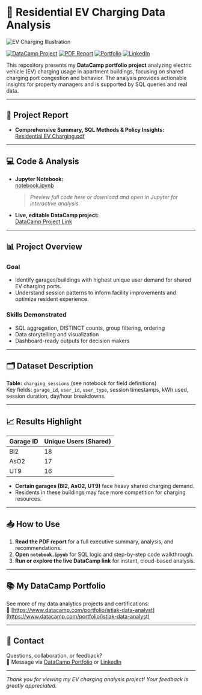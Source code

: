 # 🚗 Residential EV Charging Data Analysis

![EV Charging Illustration](charging_station.jpg)

[![DataCamp Project](https://img.shields.io/badge/DataCamp-Project-blue?logo=datacamp&logoColor=white)](https://www.datacamp.com/datalab/w/5deea4f5-7651-4668-96d7-28bad1d4bacd/edit)
[![PDF Report](https://img.shields.io/badge/Report-PDF-orange?logo=adobeacrobatreader&logoColor=white)](Residential%20EV%20Charging.pdf)
[![Portfolio](https://img.shields.io/badge/Portfolio-istiak--data--analyst-brightgreen)](https://www.datacamp.com/portfolio/istiak-data-analyst)
[![LinkedIn](https://img.shields.io/badge/LinkedIn-istiak--data--analyst-blue?logo=linkedin)](https://www.linkedin.com/in/istiak-data-analyst/)

This repository presents my **DataCamp portfolio project** analyzing electric vehicle (EV) charging usage in apartment buildings, focusing on shared charging port congestion and behavior. The analysis provides actionable insights for property managers and is supported by SQL queries and real data.

---

## 📄 Project Report

- **Comprehensive Summary, SQL Methods & Policy Insights:**  
  [Residential EV Charging.pdf](Residential%20EV%20Charging.pdf)

---

## 💻 Code & Analysis

- **Jupyter Notebook:**  
  [notebook.ipynb](notebook.ipynb)  
  > *Preview full code here or download and open in Jupyter for interactive analysis.*

- **Live, editable DataCamp project:**  
  [DataCamp Project Link](https://www.datacamp.com/datalab/w/5deea4f5-7651-4668-96d7-28bad1d4bacd/edit)

---

## 📊 Project Overview

### **Goal**
- Identify garages/buildings with highest unique user demand for shared EV charging ports.
- Understand session patterns to inform facility improvements and optimize resident experience.

### **Skills Demonstrated**
- SQL aggregation, DISTINCT counts, group filtering, ordering
- Data storytelling and visualization
- Dashboard-ready outputs for decision makers

---

## 🗂 Dataset Description

**Table:** `charging_sessions` (see notebook for field definitions)\
Key fields: `garage_id`, `user_id`, `user_type`, session timestamps, kWh used, session duration, day/hour breakdowns.

---

## 📈 Results Highlight

| Garage ID | Unique Users (Shared) |
|-----------|-----------------------|
| Bl2       | 18                    |
| AsO2      | 17                    |
| UT9       | 16                    |

- **Certain garages (Bl2, AsO2, UT9)** face heavy shared charging demand.  
- Residents in these buildings may face more competition for charging resources.

---

## 📥 How to Use

1. **Read the PDF report** for a full executive summary, analysis, and recommendations.
2. **Open `notebook.ipynb`** for SQL logic and step-by-step code walkthrough.
3. **Run or explore the live DataCamp link** for instant, cloud-based analysis.

---

## 📚 My DataCamp Portfolio

See more of my data analytics projects and certifications:  
🔗 [https://www.datacamp.com/portfolio/istiak-data-analyst](https://www.datacamp.com/portfolio/istiak-data-analyst)

---

## 📧 Contact

Questions, collaboration, or feedback?  
📩 Message via [DataCamp Portfolio](https://www.datacamp.com/portfolio/istiak-data-analyst) or [LinkedIn](https://www.linkedin.com/in/istiak-data-analyst/)

---

*Thank you for viewing my EV charging analysis project! Your feedback is greatly appreciated.*